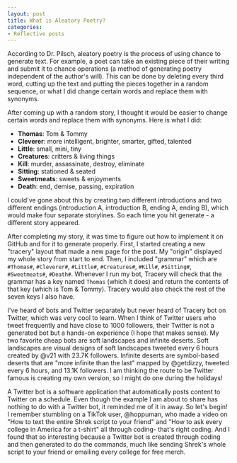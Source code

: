 ```yaml
---
layout: post
title: What is Aleatory Poetry?
categories:
- Reflective posts
---
```

According to Dr. Pilsch, aleatory poetry is the process of using chance to generate text. For example, a poet can take an existing piece of their writing and submit it to chance operations (a method of generating poetry independent of the author's will). This can be done by deleting every third word, cutting up the text and putting the pieces together in a random sequence, or what I did change certain words and replace them with synonyms. 
<br/>

After coming up with a random story, I thought it would be easier to change certain words and replace them with synonyms. Here is what I did: 
* **Thomas**: Tom & Tommy
* **Cleverer**: more intelligent, brighter, smarter, gifted, talented 
* **Little**: small, mini, tiny
* **Creatures**: critters & living things 
* **Kill**: murder, assassinate, destroy, eliminate 
* **Sitting**: stationed & seated 
* **Sweetmeats**: sweets & enjoyments 
* **Death**: end, demise, passing, expiration 

I could've gone about this by creating two different introductions and two different endings (introduction A, introduction B, ending A, ending B), which would make four separate storylines. So each time you hit generate - a different story appeared. 
<br/>

After completing my story, it was time to figure out how to implement it on GitHub and for it to generate properly. First, I started creating a new "tracery" layout that made a new page for the post. My "origin" displayed my whole story from start to end. Then, I included "grammar" which are `#Thomas#`, `#Cleverer#`, `#Little#`, `#Creatures#`, `#Kill#`, `#Sitting#`, `#Sweetmeats#`, `#Death#`. Whenever I run my bot, Tracery will check that the grammar has a key named `Thomas` (which it does) and return the contents of that key (which is Tom & Tommy). Tracery would also check the rest of the seven keys I also have.
<br/>

I've heard of bots and Twitter separately but never heard of Tracery bot on Twitter, which was very cool to learn. When I think of Twitter users who tweet frequently and have close to 1000 followers, their Twitter is not a generated bot but a hands-on experience (I hope that makes sense). My two favorite cheap bots are soft landscapes and infinite deserts. Soft landscapes are visual designs of soft landscapes tweeted every 6 hours created by @v21 with 23.7K followers. Infinite deserts are symbol-based deserts that are "more infinite than the last" mapped by @getdizzy, tweeted every 6 hours, and 13.1K followers. I am thinking the route to be Twitter famous is creating my own version, so I might do one during the holidays! 
<br/>

A Twitter bot is a software application that automatically posts content to Twitter on a schedule. Even though the example I am about to share has nothing to do with a Twitter bot, it reminded me of it in away. So let's begin! I remember stumbling on a TikTok user, @hoppuman, who made a video on "How to text the entire Shrek script to your friend" and "How to ask every college in America for a t-shirt" all through coding- that's right coding. And I found that so interesting because a Twitter bot is created through coding and then generated to do the commands, much like sending Shrek's whole script to your friend or emailing every college for free merch. 
